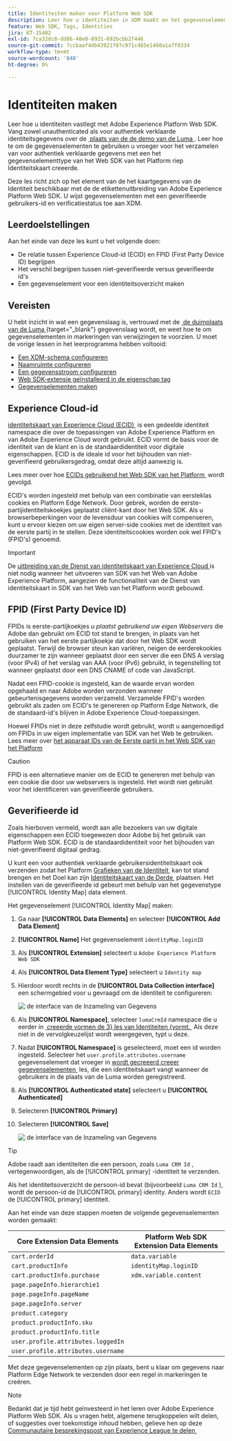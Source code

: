 ```yaml
---
title: Identiteiten maken voor Platform Web SDK
description: Leer hoe u identiteiten in XDM maakt en het gegevenselement Identiteitskaart gebruikt om gebruikers-id's vast te leggen. Deze les maakt deel uit van de zelfstudie Adobe Experience Cloud met Web SDK implementeren.
feature: Web SDK, Tags, Identities
jira: KT-15402
exl-id: 7ca32dc8-dd86-48e0-8931-692bcbb2f446
source-git-commit: 7ccbaaf4db43921f07c971c485e1460a1a7f0334
workflow-type: tm+mt
source-wordcount: '848'
ht-degree: 0%

---
```


# Identiteiten maken

Leer hoe u identiteiten vastlegt met Adobe Experience Platform Web SDK. Vang zowel unauthenticated als voor authentiek verklaarde identiteitsgegevens over de [&#x200B; plaats van de de demo van de Luma &#x200B;](https://luma.enablementadobe.com/content/luma/us/en.html). Leer hoe te om de gegevenselementen te gebruiken u vroeger voor het verzamelen van voor authentiek verklaarde gegevens met een het gegevenselementtype van het Web SDK van het Platform riep Identiteitskaart creeerde.

Deze les richt zich op het element van de het kaartgegevens van de Identiteit beschikbaar met de de etikettenuitbreiding van Adobe Experience Platform Web SDK. U wijst gegevenselementen met een geverifieerde gebruikers-id en verificatiestatus toe aan XDM.

## Leerdoelstellingen

Aan het einde van deze les kunt u het volgende doen:

* De relatie tussen Experience Cloud-id (ECID) en FPID (First Party Device ID) begrijpen
* Het verschil begrijpen tussen niet-geverifieerde versus geverifieerde id&#39;s
* Een gegevenselement voor een identiteitsoverzicht maken

## Vereisten

U hebt inzicht in wat een gegevenslaag is, vertrouwd met de [&#x200B; de duimplaats van de Luma &#x200B;](https://luma.enablementadobe.com/content/luma/us/en.html){target="_blank"} gegevenslaag wordt, en weet hoe te om gegevenselementen in markeringen van verwijzingen te voorzien. U moet de vorige lessen in het leerprogramma hebben voltooid:

* [Een XDM-schema configureren](configure-schemas.md)
* [Naamruimte configureren](configure-identities.md)
* [Een gegevensstroom configureren](configure-datastream.md)
* [Web SDK-extensie geïnstalleerd in de eigenschap tag](install-web-sdk.md)
* [Gegevenselementen maken](create-data-elements.md)


## Experience Cloud-id

[&#x200B; identiteitskaart van Experience Cloud (ECID) &#x200B;](https://experienceleague.adobe.com/nl/docs/experience-platform/identity/features/ecid) is een gedeelde identiteit namespace die over de toepassingen van Adobe Experience Platform en van Adobe Experience Cloud wordt gebruikt. ECID vormt de basis voor de identiteit van de klant en is de standaardidentiteit voor digitale eigenschappen. ECID is de ideale id voor het bijhouden van niet-geverifieerd gebruikersgedrag, omdat deze altijd aanwezig is.

<!-- FYI I commented this out because it was breaking the build - Jack
>[!TIP]
>
> When you use the Experience Platform Web SDK to set up Adobe applications on your digital properties, the ECID is generated at the Adobe Edge server level. As such, ECID is not viewable on the client-side network request payload. You can view the ECID by seeing the Preview tab of the network request, or by using the [Adobe Experience Platform Debugger Edge Trace](set-up-analytics.md#experience-cloud-id-validation).
>![View ECID](assets/validate-dev-console-ecid.png)
-->

Lees meer over hoe [&#x200B; ECIDs gebruikend het Web SDK van het Platform &#x200B;](https://experienceleague.adobe.com/nl/docs/experience-platform/edge/identity/overview) wordt gevolgd.

ECID&#39;s worden ingesteld met behulp van een combinatie van eersteklas cookies en Platform Edge Network. Door gebrek, worden de eerste-partijidentiteitskoekjes geplaatst cliënt-kant door het Web SDK. Als u browserbeperkingen voor de levensduur van cookies wilt compenseren, kunt u ervoor kiezen om uw eigen server-side cookies met de identiteit van de eerste partij in te stellen. Deze identiteitscookies worden ook wel FPID&#39;s (FPID&#39;s) genoemd.

>[!IMPORTANT]
>
>De [&#x200B; uitbreiding van de Dienst van identiteitskaart van Experience Cloud &#x200B;](https://exchange.adobe.com/apps/ec/100160/adobe-experience-cloud-id-launch-extension) is niet nodig wanneer het uitvoeren van SDK van het Web van Adobe Experience Platform, aangezien de functionaliteit van de Dienst van identiteitskaart in SDK van het Web van het Platform wordt gebouwd.

## FPID (First Party Device ID)

FPIDs is eerste-partijkoekjes _u plaatst gebruikend uw eigen Webservers_ die Adobe dan gebruikt om ECID tot stand te brengen, in plaats van het gebruiken van het eerste partijkoekje dat door het Web SDK wordt geplaatst. Terwijl de browser steun kan variëren, neigen de eerderekookies duurzamer te zijn wanneer geplaatst door een server die een DNS A verslag (voor IPv4) of het verslag van AAA (voor IPv6) gebruikt, in tegenstelling tot wanneer geplaatst door een DNS CNAME of code van JavaScript.

Nadat een FPID-cookie is ingesteld, kan de waarde ervan worden opgehaald en naar Adobe worden verzonden wanneer gebeurtenisgegevens worden verzameld. Verzamelde FPID&#39;s worden gebruikt als zaden om ECID&#39;s te genereren op Platform Edge Network, die de standaard-id&#39;s blijven in Adobe Experience Cloud-toepassingen.

Hoewel FPIDs niet in deze zelfstudie wordt gebruikt, wordt u aangemoedigd om FPIDs in uw eigen implementatie van SDK van het Web te gebruiken. Lees meer over [&#x200B; het apparaat IDs van de Eerste partij in het Web SDK van het Platform &#x200B;](https://experienceleague.adobe.com/nl/docs/experience-platform/edge/identity/first-party-device-ids)

>[!CAUTION]
>
> FPID is een alternatieve manier om de ECID te genereren met behulp van een cookie die door uw webservers is ingesteld. Het wordt niet gebruikt voor het identificeren van geverifieerde gebruikers.

## Geverifieerde id

Zoals hierboven vermeld, wordt aan alle bezoekers van uw digitale eigenschappen een ECID toegewezen door Adobe bij het gebruik van Platform Web SDK. ECID is de standaardidentiteit voor het bijhouden van niet-geverifieerd digitaal gedrag.

U kunt een voor authentiek verklaarde gebruikersidentiteitskaart ook verzenden zodat het Platform [&#x200B; Grafieken van de Identiteit &#x200B;](https://experienceleague.adobe.com/nl/docs/platform-learn/tutorials/identities/understanding-identity-and-identity-graphs) kan tot stand brengen en het Doel kan zijn [&#x200B; Identiteitskaart van de Derde &#x200B;](https://experienceleague.adobe.com/nl/docs/target/using/audiences/visitor-profiles/3rd-party-id) plaatsen. Het instellen van de geverifieerde id gebeurt met behulp van het gegevenstype [!UICONTROL Identity Map] data element.

Het gegevenselement [!UICONTROL Identity Map] maken:

1. Ga naar **[!UICONTROL Data Elements]** en selecteer **[!UICONTROL Add Data Element]**

1. **[!UICONTROL Name]** Het gegevenselement `identityMap.loginID`

1. Als **[!UICONTROL Extension]** selecteert u `Adobe Experience Platform Web SDK`

1. Als **[!UICONTROL Data Element Type]** selecteert u `Identity map`

1. Hierdoor wordt rechts in de **[!UICONTROL Data Collection interface]** een schermgebied voor u gevraagd om de identiteit te configureren:

   ![&#x200B; de interface van de Inzameling van Gegevens &#x200B;](assets/identity-identityMap-setup.png)

1. Als **[!UICONTROL Namespace]**, selecteer `lumaCrmId` namespace die u eerder in [&#x200B; creeerde vormen de 3&rbrace; les van Identiteiten &lbrace;vormt. &#x200B;](configure-identities.md) Als deze niet in de vervolgkeuzelijst wordt weergegeven, typt u deze.

1. Nadat **[!UICONTROL Namespace]** is geselecteerd, moet een id worden ingesteld. Selecteer het `user.profile.attributes.username` gegevenselement dat vroeger in [&#x200B; wordt gecreeerd creeer gegevenselementen &#x200B;](create-data-elements.md#create-data-elements-to-capture-the-data-layer) les, die een identiteitskaart vangt wanneer de gebruikers in de plaats van de Luma worden geregistreerd.

   <!--  >[!TIP]
    >
    >You can verify the **[!UICONTROL Luma CRM ID]** is collected in a data element on the web property by going to the [Luma Demo site](https://luma.enablementadobe.com/content/luma/us/en.html), logging in, [switching the tag environment](validate-with-debugger.md#use-the-experience-platform-debugger-to-map-to-your-tag-property) to your own, and typing `_satellite.getVar("user.profile.attributes.username")` in the web browser developer console.
    >
    >   ![Data Element  ID ](assets/identity-data-element-customer-id.png)
    -->

1. Als **[!UICONTROL Authenticated state]** selecteert u **[!UICONTROL Authenticated]**
1. Selecteren **[!UICONTROL Primary]**

1. Selecteren **[!UICONTROL Save]**

   ![&#x200B; de interface van de Inzameling van Gegevens &#x200B;](assets/identity-id-namespace.png)

>[!TIP]
>
> Adobe raadt aan identiteiten die een persoon, zoals `Luma CRM Id` , vertegenwoordigen, als de [!UICONTROL primary] -identiteit te verzenden.
>
> Als het identiteitsoverzicht de persoon-id bevat (bijvoorbeeld `Luma CRM Id` ), wordt de persoon-id de [!UICONTROL primary] identity. Anders wordt `ECID` de [!UICONTROL primary] identiteit.




<!--
1. Once the data element is configured in **[!UICONTROL Data Collection interface]**, it can be tested on the Luma web property like any other Data Element. Enter the following script in the browser developer console
   
   
   ```
   _satellite.getVar('identityMap.loginID')
   ```  

   ![Data Collection interface](assets/identity-consoleIdentityDataElement.png)
   
   >[!NOTE]
   >
   >ECID identifier will NOT populate in the Data Element, as this is configured already with Platform Web SDK.   
-->

Aan het einde van deze stappen moeten de volgende gegevenselementen worden gemaakt:

| Core Extension Data Elements | Platform Web SDK Extension Data Elements |
-----------------------------|-------------------------------
| `cart.orderId` | `data.variable` |
| `cart.productInfo` | `identityMap.loginID` |
| `cart.productInfo.purchase` | `xdm.variable.content` |
| `page.pageInfo.hierarchie1` | |
| `page.pageInfo.pageName` | |
| `page.pageInfo.server` | |
| `product.category` | |
| `product.productInfo.sku` | |
| `product.productInfo.title` | |
| `user.profile.attributes.loggedIn` | |
| `user.profile.attributes.username` | |

Met deze gegevenselementen op zijn plaats, bent u klaar om gegevens naar Platform Edge Network te verzenden door een regel in markeringen te creëren.

>[!NOTE]
>
>Bedankt dat je tijd hebt geïnvesteerd in het leren over Adobe Experience Platform Web SDK. Als u vragen hebt, algemene terugkoppelen wilt delen, of suggesties over toekomstige inhoud hebben, gelieve hen op deze [&#x200B; Communautaire besprekingspost van Experience League te delen &#x200B;](https://experienceleaguecommunities.adobe.com/t5/adobe-experience-platform-data/tutorial-discussion-implement-adobe-experience-cloud-with-web/td-p/444996)
